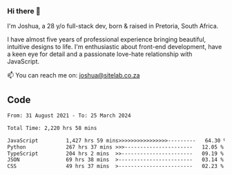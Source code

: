 ### Hi there 👋

I'm Joshua, a 28 y/o full-stack dev, born & raised in Pretoria, South Africa. 

I have almost five years of professional experience bringing beautiful, intuitive designs to life. I'm enthusiastic about front-end development, have a keen eye for detail and a passionate love-hate relationship with JavaScript.

📫 You can reach me on: joshua@sitelab.co.za

## **Code**

<!--START_SECTION:waka-->

```txt
From: 31 August 2021 - To: 25 March 2024

Total Time: 2,220 hrs 58 mins

JavaScript         1,427 hrs 59 mins>>>>>>>>>>>>>>>>---------   64.30 %
Python             267 hrs 37 mins >>>----------------------   12.05 %
TypeScript         204 hrs 2 mins  >>-----------------------   09.19 %
JSON               69 hrs 38 mins  >------------------------   03.14 %
CSS                49 hrs 37 mins  >------------------------   02.23 %
```

<!--END_SECTION:waka-->
